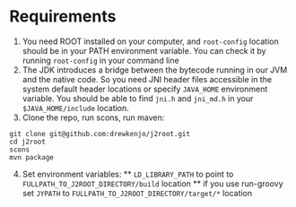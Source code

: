 # Requirements
1. You need ROOT installed on your computer, and `root-config` location should be in your PATH environment variable. You can check it by running `root-config` in your command line
2. The JDK introduces a bridge between the bytecode running in our JVM and the native code. So you need JNI header files accessible in the system default header locations or specify `JAVA_HOME` environment variable. You should be able to find `jni.h` and `jni_md.h` in your `$JAVA_HOME/include` location.
3. Clone the repo, run scons, run maven:
```
git clone git@github.com:drewkenjo/j2root.git
cd j2root
scons
mvn package
```
4. Set environment variables:
** `LD_LIBRARY_PATH` to point to `FULLPATH_TO_J2ROOT_DIRECTORY/build` location
** if you use run-groovy set `JYPATH` to `FULLPATH_TO_J2ROOT_DIRECTORY/target/*` location
